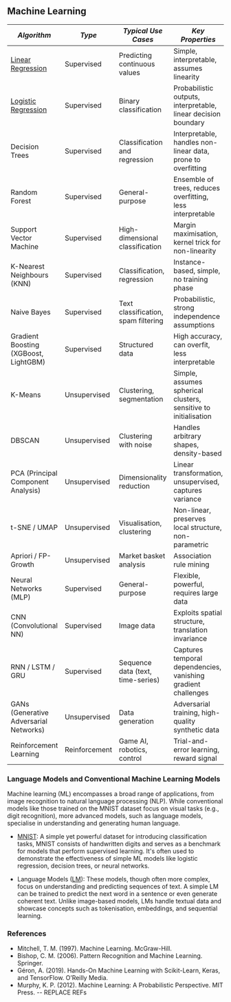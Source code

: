 
## Machine Learning

| *Algorithm*                | *Type*             | *Typical Use Cases*              | *Key Properties*                                                |
|----------------------------|--------------------|----------------------------------|-----------------------------------------------------------------|
| [Linear Regression](./linear/)     | Supervised | Predicting continuous values     | Simple, interpretable, assumes linearity                        |
| [Logistic Regression](./logistic/) | Supervised | Binary classification            | Probabilistic outputs, interpretable, linear decision boundary  |
| Decision Trees             | Supervised         | Classification and regression    | Interpretable, handles non-linear data, prone to overfitting    |
| Random Forest              | Supervised         | General-purpose                  | Ensemble of trees, reduces overfitting, less interpretable      |
| Support Vector Machine     | Supervised         | High-dimensional classification  | Margin maximisation, kernel trick for non-linearity             |
| K-Nearest Neighbours (KNN) | Supervised         | Classification, regression       | Instance-based, simple, no training phase                       |
| Naive Bayes                | Supervised         | Text classification, spam filtering | Probabilistic, strong independence assumptions               |
| Gradient Boosting (XGBoost, LightGBM) | Supervised | Structured data             | High accuracy, can overfit, less interpretable                    |
| K-Means                    | Unsupervised       | Clustering, segmentation         | Simple, assumes spherical clusters, sensitive to initialisation |
| DBSCAN                     | Unsupervised       | Clustering with noise            | Handles arbitrary shapes, density-based                         |
| PCA (Principal Component Analysis) | Unsupervised | Dimensionality reduction     | Linear transformation, unsupervised, captures variance            |
| t-SNE / UMAP               | Unsupervised       | Visualisation, clustering        | Non-linear, preserves local structure, non-parametric           |
| Apriori / FP-Growth        | Unsupervised       | Market basket analysis           | Association rule mining                                         |
| Neural Networks (MLP)      | Supervised         | General-purpose                  | Flexible, powerful, requires large data                         |
| CNN (Convolutional NN)     | Supervised         | Image data                       | Exploits spatial structure, translation invariance              |
| RNN / LSTM / GRU           | Supervised         | Sequence data (text, time-series)| Captures temporal dependencies, vanishing gradient challenges   |
| GANs (Generative Adversarial Networks) | Unsupervised | Data generation          | Adversarial training, high-quality synthetic data                 |
| Reinforcement Learning     | Reinforcement      | Game AI, robotics, control       | Trial-and-error learning, reward signal                         |



### Language Models and Conventional Machine Learning Models

Machine learning (ML) encompasses a broad range of applications, from image recognition to natural
language processing (NLP). While conventional models like those trained on the MNIST dataset focus
on visual tasks (e.g., digit recognition), more advanced models, such as language models, specialise
in understanding and generating human language.

- [MNIST](./mnist/): A simple yet powerful dataset for introducing classification tasks, MNIST consists
of handwritten digits and serves as a benchmark for models that perform supervised learning. It's often
used to demonstrate the effectiveness of simple ML models like logistic regression, decision trees,
or neural networks.

- Language Models ([LM](./lm/)): These models, though often more complex, focus on understanding and
predicting sequences of text. A simple LM can be trained to predict the next word in a sentence or even
generate coherent text. Unlike image-based models, LMs handle textual data and showcase concepts
such as tokenisation, embeddings, and sequential learning.


### References

- Mitchell, T. M. (1997). Machine Learning. McGraw-Hill.
- Bishop, C. M. (2006). Pattern Recognition and Machine Learning. Springer.
- Géron, A. (2019). Hands-On Machine Learning with Scikit-Learn, Keras, and TensorFlow. O’Reilly Media.
- Murphy, K. P. (2012). Machine Learning: A Probabilistic Perspective. MIT Press.
-- REPLACE REFs
